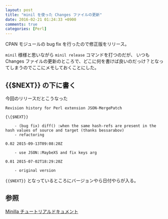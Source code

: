 ```yaml
---
layout: post
title: "minil を使った Changes ファイルの更新"
date: 2016-02-21 01:24:33 +0900
comments: true
categories: [Perl]
---
```


CPAN モジュールの bug fix を行ったので修正版をリリース。

 `minil` 様様と思いながら `minil release` コマンドを打つのだが、
いつも Changes ファイルの更新のところで、どこに何を書けば良いのだっけ？となってしまうのでここにメモしておくことにした。

## \{\{$NEXT\}\} の下に書く
今回のリリースだとこうなった

```
Revision history for Perl extension JSON-MergePatch

{\{$NEXT}}

    - (bug fix) diff() :when the same hash-refs are present in the hash values of source and target (thanks bessarabov)
    - refactoring

0.02 2015-09-13T09:08:20Z

    - use JSON::MaybeXS and fix keys arg

0.01 2015-07-02T18:29:20Z

    - original version
```

 <code>{\{$NEXT}}</code> となっているところにバージョンやら日付やらが入る。

## 参照
[Minilla チュートリアルドキュメント](http://perldoc.jp/docs/modules/Minilla-v0.6.4/lib/Minilla/Tutorial.pod#Make32a32new32build)
